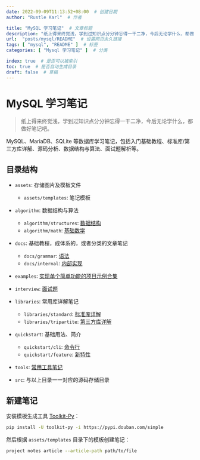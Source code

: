 ```yaml
---
date: 2022-09-09T11:13:52+08:00  # 创建日期
author: "Rustle Karl"  # 作者

title: "MySQL 学习笔记"  # 文章标题
description: "纸上得来终觉浅，学到过知识点分分钟忘得一干二净，今后无论学什么，都做好笔记吧。"
url:  "posts/mysql/README"  # 设置网页永久链接
tags: [ "mysql", "README" ]  # 标签
categories: [ "Mysql 学习笔记" ]  # 分类

index: true  # 是否可以被索引
toc: true  # 是否自动生成目录
draft: false  # 草稿
---
```


# MySQL 学习笔记

> 纸上得来终觉浅，学到过知识点分分钟忘得一干二净，今后无论学什么，都做好笔记吧。

MySQL、MariaDB、SQLite 等数据库学习笔记，包括入门基础教程、标准库/第三方库详解、源码分析、数据结构与算法、面试题解析等。

## 目录结构

- `assets`: 存储图片及模板文件
  - `assets/templates`: 笔记模板

- `algorithm`: 数据结构与算法
  - `algorithm/structures`: [数据结构](algorithm/structures/README.md)
  - `algorithm/math`: [基础数学](algorithm/math/README.md)

- `docs`: 基础教程，成体系的，或者分类的文章笔记
  - `docs/grammar`: [语法](docs/grammar/README.md)
  - `docs/internal`: [内部实现](docs/internal/README.md)

- `examples`: [实现单个简单功能的项目示例合集](examples/README.md)

- `interview`: [面试题](interview/README.md)

- `libraries`: 常用库详解笔记
  - `libraries/standard`: [标准库详解](libraries/standard/README.md)
  - `libraries/tripartite`: [第三方库详解](libraries/tripartite/README.md)

- `quickstart`: 基础用法、简介
  - `quickstart/cli`: [命令行](quickstart/cli/README.md)
  - `quickstart/feature`: [新特性](quickstart/feature/README.md)

- `tools`: [常用工具笔记](tools/README.md)

- `src`: 与以上目录一一对应的源码存储目录

## 新建笔记

安装模板生成工具 [Toolkit-Py](https://github.com/fujiawei-dev/toolkit-py)：

```bash
pip install -U toolkit-py -i https://pypi.douban.com/simple
```

然后根据 `assets/templates` 目录下的模板创建笔记：

```bash
project notes article --article-path path/to/file
```
